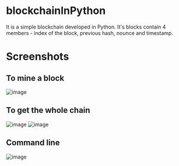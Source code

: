 # blockchainInPython
It is a simple blockchain developed in Python. It's blocks contain 4 members - index of the block, previous hash, nounce and timestamp.


# Screenshots

## To mine a block
![image](https://github.com/Seh-Pankaj/blockchainInPython/assets/94001076/e55826ba-7f65-40ec-a0cd-80226e0d64ef)

## To get the whole chain
![image](https://github.com/Seh-Pankaj/blockchainInPython/assets/94001076/f5b13431-205a-409b-b39f-35a38e11cc5c)
![image](https://github.com/Seh-Pankaj/blockchainInPython/assets/94001076/ea33eb01-9658-412b-b313-263e90b8da0a)



## Command line
![image](https://github.com/Seh-Pankaj/blockchainInPython/assets/94001076/42fbf3c1-059a-47f7-9bbf-38db5a0afcb0)
